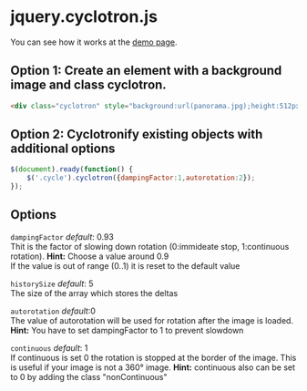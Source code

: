 # jquery.cyclotron.js

You can see how it works at the [demo page](http://quelbs.github.com/cyclotron/).

## Option 1: Create an element with a background image and class cyclotron.

```html
<div class="cyclotron" style="background:url(panorama.jpg);height:512px"></div>
```

## Option 2: Cyclotronify existing objects with additional options

```javascript
$(document).ready(function() {
	$('.cycle').cyclotron({dampingFactor:1,autorotation:2});
});
```

## Options

`dampingFactor`
*default*: 0.93  
Thit is the factor of slowing down rotation (0:immideate stop, 1:continuous rotation). **Hint:** Choose a value around 0.9  
If the value is out of range (0..1) it is reset to the default value

`historySize`
*default*: 5  
The size of the array which stores the deltas

`autorotation`
*default*:0  
The value of autorotation will be used for rotation after the image is loaded. **Hint:** You have to set dampingFactor to 1 to prevent slowdown

`continuous`
*default*: 1  
If continuous is set 0 the rotation is stopped at the border of the image. This is useful if your image is not a 360° image. **Hint:** continuous also can be set to 0 by adding the class "nonContinuous"